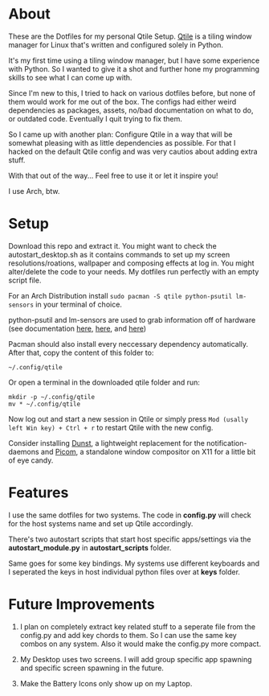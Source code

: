 # About
These are the Dotfiles for my personal Qtile Setup. [Qtile](https://qtile.org/) is a tiling window manager for Linux that's written and configured solely in Python.  

It's my first time using a tiling window manager, but I have some experience with Python. 
So I wanted to give it a shot and further hone my programming skills to see what I can come up with.

Since I'm new to this, I tried to hack on various dotfiles before, but none of them would work for me out of the box. 
The configs had either weird dependencies as packages, assets, no/bad documentation on what to do, or outdated code. Eventually I quit trying to fix them.

So I came up with another plan: Configure Qtile in a way that will be somewhat pleasing with as little dependencies as possible.
For that I hacked on the default Qtile config and was very cautios about adding extra stuff.

With that out of the way... Feel free to use it or let it inspire you!

I use Arch, btw.

# Setup
Download this repo and extract it. You might want to check the autostart_desktop.sh as it contains commands to set up my screen resolutions/roations, wallpaper and composing effects at log in. 
You might alter/delete the code to your needs. My dotfiles run perfectly with an empty script file.


For an Arch Distribution install
```sudo pacman -S qtile python-psutil lm-sensors```
in your terminal of choice. 

python-psutil and lm-sensors are used to grab information off of hardware 
(see documentation [here](https://docs.qtile.org/en/stable/manual/ref/widgets.html#thermalsensor), [here](https://docs.qtile.org/en/stable/manual/ref/widgets.html#cpu), and [here](https://docs.qtile.org/en/stable/manual/ref/widgets.html#memory))

Pacman should also install every neccessary dependency automatically.
After that, copy the content of this folder to:

`~/.config/qtile`


Or open a terminal in the downloaded qtile folder and run:
```
mkdir -p ~/.config/qtile
mv * ~/.config/qtile
```

Now log out and start a new session in Qtile or simply press `Mod (usally left Win key) + Ctrl + r` to restart Qtile with the new config.

Consider installing [Dunst](https://wiki.archlinux.org/title/Dunst), a lightweight replacement for the notification-daemons and [Picom](https://wiki.archlinux.org/title/Picom), a standalone window compositor on X11 for a little bit of eye candy.
# Features
I use the same dotfiles for two systems. The code in **config.py** will check for the host systems name and set up Qtile accordingly.


There's two autostart scripts that start host specific apps/settings via the **autostart_module.py** in **autostart_scripts** folder.

Same goes for some key bindings. My systems use different keyboards and I seperated the keys in host individual python files over at **keys** folder.
# Future Improvements
1. I plan on completely extract key related stuff to a seperate file from the config.py and add key chords to them. So I can use the same key combos on any system. Also it would make the config.py more compact.

2. My Desktop uses two screens. I will add group specific app spawning and specific screen spawning in the future.

3. Make the Battery Icons only show up on my Laptop.
